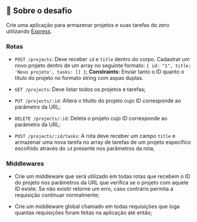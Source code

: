 ## :rocket: Sobre o desafio

Crie uma aplicação para armazenar projetos e suas tarefas do zero utilizando [Express](https://expressjs.com/pt-br/).

### Rotas

- `POST /projects`: Deve receber `id` e `title` dentro do corpo. 
Cadastrar um novo projeto dentro de um array no seguinte formato: `{ id: "1", title: 'Novo projeto', tasks: [] }`; 
**Constraints:** Enviar tanto o ID quanto o título do projeto no formato string com aspas duplas.

- `GET /projects`: Deve listar todos os projetos e tarefas;

- `PUT /projects/:id`: Altera o títutlo do projeto cujo ID corresponde ao parâmetro da URL;

- `DELETE /projects/:id`: Deleta o projeto cujo ID corresponde ao parâmetro da URL;

- `POST /projects/:id/tasks`: A rota deve receber um campo `title` e armazenar uma nova tarefa no array de tarefas de um projeto específico escolhido através do `id` presente nos parâmetros da rota;

### Middlewares

- Crie um middleware que será utilizado em todas rotas que recebem o ID do projeto nos parâmetros da URL que verifica se o projeto com aquele ID existe. Se não existir retorne um erro, caso contrário permita a requisição continuar normalmente;

- Crie um middleware global chamado em todas requisições que loga quantas requisições foram feitas na aplicação até então;